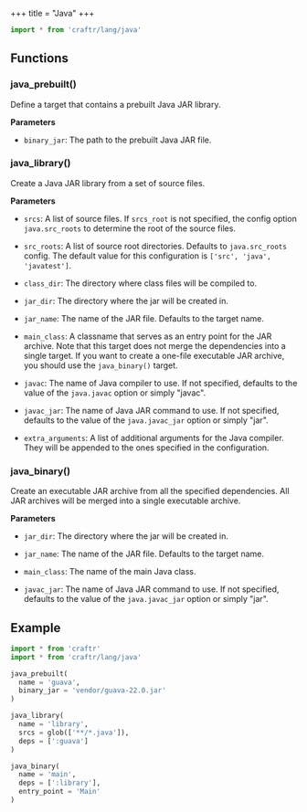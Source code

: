 +++
title = "Java"
+++

```python
import * from 'craftr/lang/java'
```

## Functions

### java_prebuilt()

Define a target that contains a prebuilt Java JAR library.

__Parameters__

* `binary_jar`: The path to the prebuilt Java JAR file.

### java_library()

Create a Java JAR library from a set of source files.

__Parameters__

* `srcs`: A list of source files. If `srcs_root` is not specified, the config
  option `java.src_roots` to determine the root of the source files.

* `src_roots`: A list of source root directories. Defaults to `java.src_roots`
  config. The default value for this configuration is
  `['src', 'java', 'javatest']`.

* `class_dir`: The directory where class files will be compiled to.

* `jar_dir`: The directory where the jar will be created in.

* `jar_name`: The name of the JAR file. Defaults to the target name.

* `main_class`: A classname that serves as an entry point for the JAR archive.
  Note that this target does not merge the dependencies into a single target.
  If you want to create a one-file executable JAR archive, you should use the
  `java_binary()` target.

* `javac`: The name of Java compiler to use. If not specified, defaults to the
  value of the `java.javac` option or simply "javac".

* `javac_jar`: The name of Java JAR command to use. If not specified, defaults
  to the value of the `java.javac_jar` option or simply "jar".

* `extra_arguments`: A list of additional arguments for the Java compiler.
  They will be appended to the ones specified in the configuration.

### java_binary()

Create an executable JAR archive from all the specified dependencies. All
JAR archives will be merged into a single executable archive.

__Parameters__

* `jar_dir`: The directory where the jar will be created in.

* `jar_name`: The name of the JAR file. Defaults to the target name.

* `main_class`: The name of the main Java class.

* `javac_jar`: The name of Java JAR command to use. If not specified, defaults
  to the value of the `java.javac_jar` option or simply "jar".

## Example

```python
import * from 'craftr'
import * from 'craftr/lang/java'

java_prebuilt(
  name = 'guava',
  binary_jar = 'vendor/guava-22.0.jar'
)

java_library(
  name = 'library',
  srcs = glob(['**/*.java']),
  deps = [':guava']
)

java_binary(
  name = 'main',
  deps = [':library'],
  entry_point = 'Main'
)
```
